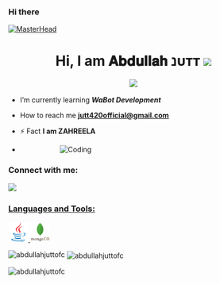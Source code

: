 ### Hi there 
[![MasterHead](https://telegra.ph/file/850a1e78d860fd569c800.jpg)](https://github.com/abdullahjuttofc)

<h1 align="center"><b> Hi, I am 𝐀𝐛𝐝𝐮𝐥𝐥𝐚𝐡 נυтт </b><img src="https://media.giphy.com/media/hvRJCLFzcasrR4ia7z/giphy.gif" width="35"></h1>


<p align="center">
  <a href="https://github.com/DenverCoder1/readme-typing-svg"><img src="https://readme-typing-svg.herokuapp.com?font=Time+New+Roman&color=cyan&size=25&center=true&vCenter=true&width=600&height=100&lines=Assalamu+O+Alaikum.&hearts;++;A+Passionate+Front-End+Developer,;Engineering+Student,;My+Hobby+Is+Coding,;Active+Learner/Researcher..<3"></a>
</p>

- I’m currently learning ***WaBot Development***

- How to reach me **jutt420official@gmail.com**

- ⚡ Fact **I am ZAHREELA**

- <img align="right" alt="Coding" width="400" src="https://cdn.dribbble.com/users/1162077/screenshots/3848914/programmer.gif">


<h3 align="left">Connect with me:</h3>
<p align="left">
  <a href="https://wa.me/923277337485?text=Hi%20Abdullah%20Sir...%20I%20Need%20YouR%20Help">
    <img src="https://i.ibb.co/2MLVZwm/whatsapp-logo-icon-181644.png" align="centre" width="90" />



<h3 align="left">Languages and Tools:</h3>
<p align="left"> <a href="https://www.java.com" target="_blank" rel="noreferrer"> <img src="https://raw.githubusercontent.com/devicons/devicon/master/icons/java/java-original.svg" alt="java" width="40" height="40"/> </a> <a href="https://www.mongodb.com/" target="_blank" rel="noreferrer"> <img src="https://raw.githubusercontent.com/devicons/devicon/master/icons/mongodb/mongodb-original-wordmark.svg" alt="mongodb" width="40" height="40"/> </a> </p>

<p><img align="left" src="https://github-readme-stats.vercel.app/api/top-langs?username=abdullahjuttofc&show_icons=true&locale=en&layout=compact" alt="abdullahjuttofc" /></p>

<p>&nbsp;<img align="center" src="https://github-readme-stats.vercel.app/api?username=abdullahjuttofc&show_icons=true&locale=en" alt="abdullahjuttofc" /></p>

<p><img align="center" src="https://github-readme-streak-stats.herokuapp.com/?user=abdullahjuttofc&" alt="abdullahjuttofc" /></p>
